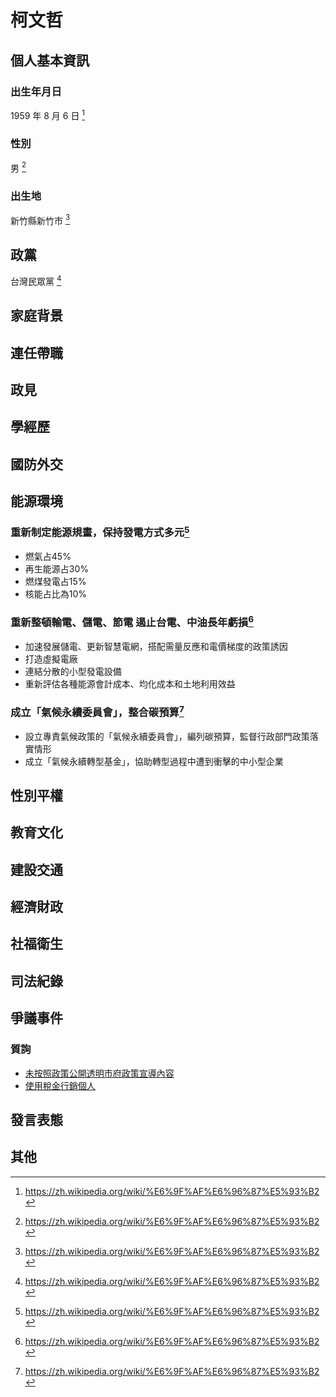 # 柯文哲

## 個人基本資訊

### 出生年月日

1959 年 8 月 6 日 [^1]

### 性別

男 [^1]

### 出生地

新竹縣新竹市 [^1]

[^1]: https://zh.wikipedia.org/wiki/%E6%9F%AF%E6%96%87%E5%93%B2

## 政黨

台灣民眾黨 [^1]

[^1]: https://2024kpromise.tw/home/

## 家庭背景

## 連任帶職

## 政見

## 學經歷

## 國防外交

## 能源環境

### 重新制定能源規畫，保持發電方式多元[^1]

- 燃氣占45%
- 再生能源占30%
- 燃煤發電占15%
- 核能占比為10%

### 重新整頓輸電、儲電、節電 遏止台電、中油長年虧損[^1]

- 加速發展儲電、更新智慧電網，搭配需量反應和電價梯度的政策誘因
- 打造虛擬電廠
- 連結分散的小型發電設備
- 重新評估各種能源會計成本、均化成本和土地利用效益

### 成立「氣候永續委員會」，整合碳預算[^1]

- 設立專責氣候政策的「氣候永續委員會」，編列碳預算，監督行政部門政策落實情形
- 成立「氣候永續轉型基金」，協助轉型過程中遭到衝擊的中小型企業

[^1]: https://www.2024kpromise.tw/political/11/?postTab=solution 

## 性別平權

## 教育文化

## 建設交通

## 經濟財政

## 社福衛生

## 司法紀錄

## 爭議事件

### 質詢

- [未按照政策公開透明市府政策宣導內容](https://youtu.be/03TWxjttMHs?t=1006)
- [使用稅金行銷個人](https://youtu.be/03TWxjttMHs?t=234)

## 發言表態

## 其他
